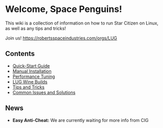 # Welcome, Space Penguins!

This wiki is a collection of information on how to run Star Citizen on Linux, as well as any tips and tricks!

Join us! https://robertsspaceindustries.com/orgs/LUG

## Contents
* [Quick-Start Guide](https://github.com/starcitizen-lug/information-howtos/wiki/Quick-Start-Guide)
* [Manual Installation](https://github.com/starcitizen-lug/information-howtos/wiki/Manual-Installation)
* [Performance Tuning](https://github.com/starcitizen-lug/information-howtos/wiki/Performance-Tuning)
* [LUG Wine Builds](https://github.com/starcitizen-lug/information-howtos/wiki/Wine-Builds-for-Star-Citizen)
* [Tips and Tricks](https://github.com/starcitizen-lug/information-howtos/wiki/Tips-and-Tricks)
* [Common Issues and Solutions](https://github.com/starcitizen-lug/information-howtos/wiki/Common-Issues-and-Solutions)

## News

* **Easy Anti-Cheat:** We are currently waiting for more info from CIG